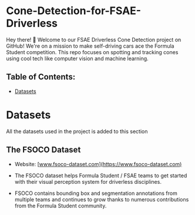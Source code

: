 # Cone-Detection-for-FSAE-Driverless
Hey there! 👋 Welcome to our FSAE Driverless Cone Detection project on GitHub! We're on a mission to make self-driving cars ace the Formula Student competition. This repo focuses on spotting and tracking cones using cool tech like computer vision and machine learning.

## Table of Contents:
- [Datasets](#datasets)

# Datasets
All the datasets used in the project is added to this section
## The FSOCO Dataset
- Website: [www.fsoco-dataset.com](https://www.fsoco-dataset.com)

- The FSOCO dataset helps Formula Student / FSAE teams to get started with their visual perception system for driverless disciplines.

- FSOCO contains bounding box and segmentation annotations from multiple teams and continues to grow thanks to numerous contributions from the Formula Student community.
